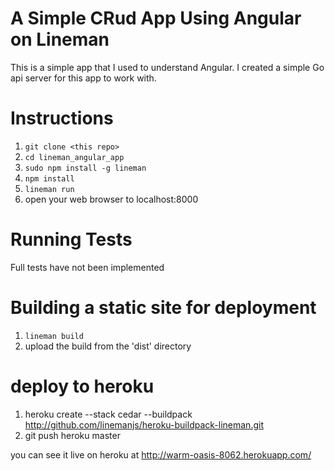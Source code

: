 # A Simple CRud App Using Angular on Lineman

This is a simple app that I used to understand Angular. I created a simple Go api server for this app to work with.

# Instructions

1. `git clone <this repo>`
2. `cd lineman_angular_app`
3. `sudo npm install -g lineman`
4. `npm install`
5. `lineman run`
6. open your web browser to localhost:8000

# Running Tests

Full tests have not been implemented

# Building a static site for deployment

1. `lineman build`
2. upload the build from the 'dist' directory

# deploy to heroku

1. heroku create --stack cedar --buildpack http://github.com/linemanjs/heroku-buildpack-lineman.git
2. git push heroku master

you can see it live on heroku at http://warm-oasis-8062.herokuapp.com/
